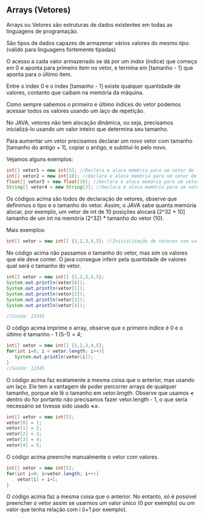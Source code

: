 ## Arrays (Vetores)

Arrays ou Vetores são estruturas de dados existentes em todas as linguagens de programação.

São tipos de dados capazes de armazenar vários valores do mesmo *tipo*. (válido para linguagens fortemente tipadas)

O acesso a cada valor armazenado se dá por um *index* (índice) que começa em 0 e aponta para primeiro item no vetor, e termina em [tamanho - 1] que aponta para o último item.

Entre o index 0 e o index [tamanho - 1] existe qualquer quantidade de valores, contanto que caibam na memória da máquina.

Como sempre sabemos o primeiro e último índices do vetor podemos acessar todos os valores usando um laço de repetição.

No JAVA, vetores não tem alocação dinâmica, ou seja, precisamos inicializá-lo usando um valor inteiro que determina seu tamanho.

Para aumentar um vetor precisamos declarar um novo vetor com tamanho [tamanho do antigo + 1], copiar o antigo, e subtituí-lo pelo novo.

Vejamos alguns exemplos:

```java
int[] vetor1 = new int[5]; //Declara e aloca memória para um vetor de inteiros de 5 posições
int[] vetor2 = new int[10]; //Declara e aloca memória para um vetor de inteiros de 10 posições
float[] vetor3 = new float[10]; //Declara e aloca memória para um vetor de floats de 10 posições
String[] vetor4 = new String[3]; //Declara e aloca memória para um vetor de String de 3 posições  
```

Os códigos acima são todos de declaração de vetores, observe que definimos o tipo e o tamanho do vetor.
Assim, o JAVA sabe quanta memória alocar, por exemplo, um vetor de int de 10 posições alocará [2^32 * 10] tamanho de um int na memória (2^32) * tamanho do vetor (10).

Mais exemplos:

```java
int[] vetor = new int[] {1,2,3,4,5}; //Inicialização de vetores com valores
```

No código acima não passamos o tamanho do vetor, mas sim os valores que ele deve conter.
O java consegue inferir pela quantidade de valores qual será o tamanho do vetor.

```java
int[] vetor = new int[] {1,2,3,4,5};
System.out.println(vetor[0]);
System.out.println(vetor[1]);
System.out.println(vetor[2]);
System.out.println(vetor[3]);
System.out.println(vetor[4]);

//Saída: 12345
```

O código acima imprime o array, observe que o primeiro índice é 0 e o último é tamanho - 1 (5-1) = 4;

 ```java
int[] vetor = new int[] {1,2,3,4,5};
for(int i=0; i < vetor.length; i++){
    System.out.println(vetor[i]);
}
//Saída: 12345
```

O código acima faz exatamente a mesma coisa que o anterior, mas usando um laço. 
Ele tem a vantagem de poder percorrer arrays de qualquer tamanho, porque ele lê o tamanho em *vetor.length*.
Observe que usamos **<** dentro do for portanto não precisamos fazer vetor.length - 1, o que seria necessário se tivesse sido usado **<=**.

```java
int[] vetor = new int[5];
vetor[0] = 1;
vetor[1] = 2;
vetor[2] = 3;
vetor[3] = 4;
vetor[4] = 5;
```

O código acima preenche manualmente o vetor com valores.

```java
int[] vetor = new int[5];
for(int i=0; i<vetor.length; i++){
    vetor[i] = i+1;
}
```

O código acima faz a mesma coisa que o anterior.
No entanto, só é possível preencher o vetor assim se usarmos um valor único (0 por exemplo) ou um valor que tenha relação com i (i+1 por exemplo).


